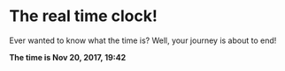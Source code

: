 # The real time clock!

Ever wanted to know what the time is? Well, your journey is about to end!

**The time is Nov 20, 2017, 19:42**